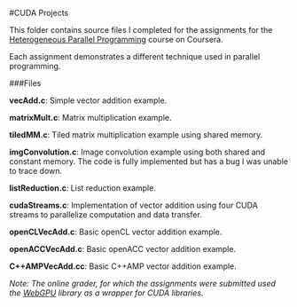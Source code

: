 #CUDA Projects

This folder contains source files I completed for the assignments for the [Heterogeneous Parallel Programming](https://www.coursera.org/course/hetero) course on Coursera.

Each assignment demonstrates a different technique used in parallel programming.

###Files

**vecAdd.c**: Simple vector addition example.

**matrixMult.c**: Matrix multiplication example.

**tiledMM.c**: Tiled matrix multiplication example using shared memory.

**imgConvolution.c**: Image convolution example using both shared and constant memory. The code is fully implemented but has a bug I was unable to trace down.

**listReduction.c**: List reduction example.

**cudaStreams.c**: Implementation of vector addition using four CUDA streams to parallelize computation and data transfer.

**openCLVecAdd.c**: Basic openCL vector addition example.

**openACCVecAdd.c**: Basic openACC vector addition example.

**C++AMPVecAdd.cc**: Basic C++AMP vector addition example.

*Note: The online grader, for which the assignments were submitted used the [WebGPU](https://github.com/abduld/WebGPU) library as a wrapper for CUDA libraries.*
